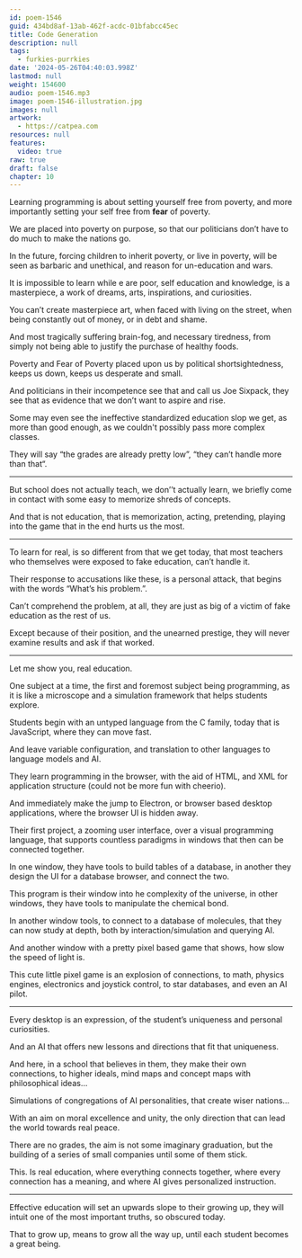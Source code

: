 ```yaml
---
id: poem-1546
guid: 434bd8af-13ab-462f-acdc-01bfabcc45ec
title: Code Generation
description: null
tags:
  - furkies-purrkies
date: '2024-05-26T04:40:03.998Z'
lastmod: null
weight: 154600
audio: poem-1546.mp3
image: poem-1546-illustration.jpg
images: null
artwork:
  - https://catpea.com
resources: null
features:
  video: true
raw: true
draft: false
chapter: 10
---
```


Learning programming is about setting yourself free from poverty,
and more importantly setting your self free from __fear__ of poverty.

We are placed into poverty on purpose,
so that our politicians don’t have to do much to make the nations go.

In the future, forcing children to inherit poverty, or live in poverty,
will be seen as barbaric and unethical, and reason for un-education and wars.

It is impossible to learn while e are poor, self education and knowledge,
is a masterpiece, a work of dreams, arts, inspirations, and curiosities.

You can’t create masterpiece art, when faced with living on the street,
when being constantly out of money, or in debt and shame.

And most tragically suffering brain-fog, and necessary tiredness,
from simply not being able to justify the purchase of healthy foods.

Poverty and Fear of Poverty placed upon us by political shortsightedness,
keeps us down, keeps us desperate and small.

And politicians in their incompetence see that and call us Joe Sixpack,
they see that as evidence that we don’t want to aspire and rise.

Some may even see the ineffective standardized education slop we get,
as more than good enough, as we couldn't possibly pass more complex classes.

They will say “the grades are already pretty low”,
“they can’t handle more than that“.

---

But school does not actually teach, we don’’t actually learn,
we briefly come in contact with some easy to memorize shreds of concepts.

And that is not education, that is memorization, acting, pretending,
playing into the game that in the end hurts us the most.

---

To learn for real, is so different from that we get today,
that most teachers who themselves were exposed to fake education, can’t handle it.

Their response to accusations like these, is a personal attack,
that begins with the words “What’s his problem.”.

Can’t comprehend the problem, at all,
they are just as big of a victim of fake education as the rest of us.

Except because of their position, and the unearned prestige,
they will never examine results and ask if that worked.

---

Let me show you,
real education.

One subject at a time, the first and foremost subject being programming,
as it is like a microscope and a simulation framework that helps students explore.

Students begin with an untyped language from the C family,
today that is JavaScript, where they can move fast.

And leave variable configuration,
and translation to other languages to language models and AI.

They learn programming in the browser, with the aid of HTML,
and XML for application structure (could not be more fun with cheerio).

And immediately make the jump to Electron,
or browser based desktop applications, where the browser UI is hidden away.

Their first project, a zooming user interface, over a visual programming language,
that supports countless paradigms in windows that then can be connected together.

In one window, they have tools to build tables of a database,
in another they design the UI for a database browser, and connect the two.

This program is their window into he complexity of the universe,
in other windows, they have tools to manipulate the chemical bond.

In another window tools, to connect to a database of molecules,
that they can now study at depth, both by interaction/simulation and querying AI.

And another window with a pretty pixel based game that shows,
how slow the speed of light is.

This cute little pixel game is an explosion of connections,
to math, physics engines, electronics and joystick control, to star databases, and even an AI pilot.

---

Every desktop is an expression,
of the student’s uniqueness and personal curiosities.

And an AI that offers new lessons
and directions that fit that uniqueness.

And here, in a school that believes in them, they make their own connections,
to higher ideals, mind maps and concept maps with philosophical ideas...

Simulations of congregations of AI personalities,
that create wiser nations…

With an aim on moral excellence and unity,
the only direction that can lead the world towards real peace.

There are no grades, the aim is not some imaginary graduation,
but the building of a series of small companies until some of them stick.

This. Is real education, where everything connects together,
where every connection has a meaning, and where AI gives personalized instruction.

---

Effective education will set an upwards slope to their growing up,
they will intuit one of the most important truths, so obscured today.

That to grow up, means to grow all the way up,
until each student becomes a great being.
